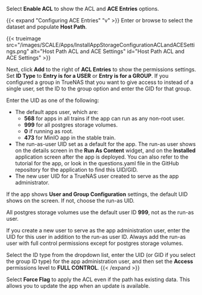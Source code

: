 &NewLine;

Select **Enable ACL** to show the ACL and **ACE Entries** options.

{{< expand "Configuring ACE Entries" "v" >}}
Enter or browse to select the dataset and populate **Host Path**.

{{< trueimage src="/images/SCALE/Apps/InstallAppStorageConfigurationACLandACESettings.png" alt="Host Path ACL and ACE Settings" id="Host Path ACL and ACE Settings" >}}

Next, click **Add** to the right of **ACL Entries** to show the permissions settings.
Set **ID Type** to **Entry is for a USER** or **Entry is for a GROUP**.
If you configured a group in TrueNAS that you want to give access to instead of a single user, set the ID to the group option and enter the GID for that group.

Enter the UID as one of the following:
* The default apps user, which are:
  * **568** for apps in all trains if the app can run as any non-root user.
  * **999** for all postgres storage volumes.
  * **0** if running as root.
  * **473** for MinIO app in the stable train.
* The run-as-user UID set as a default for the app.
  The run-as user shows on the details screen in the **Run As Content** widget, and on the **Installed** application screen after the app is deployed.
  You can also refer to the tutorial for the app, or look in the <file>questions.yaml</file> file in the GitHub repository for the application to find this UID/GID.
* The new user UID for a TrueNAS user created to serve as the app administrator.

If the app shows **User and Group Configuration** settings, the default UID shows on the screen. If not, choose the run-as UID.

All postgres storage volumes use the default user ID **999**, not as the run-as user.

If you create a new user to serve as the app administration user, enter the UID for this user in addition to the run-as user ID.
Always add the run-as user with full control permissions except for postgres storage volumes.

Select the ID type from the dropdown list, enter the UID (or GID if you select the group ID type) for the app administration user, and then set the **Access** permissions level to **FULL CONTROL**.
{{< /expand >}}

Select **Force Flag** to apply the ACL even if the path has existing data. This allows you to update the app when an update is available.